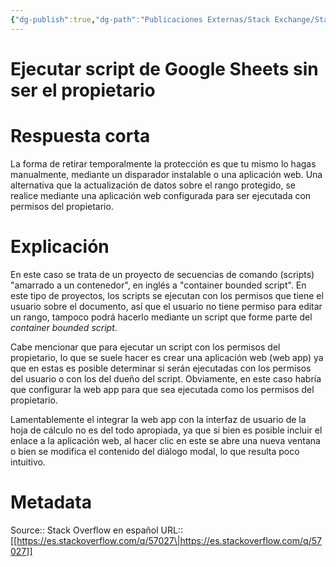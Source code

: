 ```yaml
---
{"dg-publish":true,"dg-path":"Publicaciones Externas/Stack Exchange/Stack Overflow en español/es.stackoverflow.com-57027.md","permalink":"/publicaciones-externas/stack-exchange/stack-overflow-en-espanol/es-stackoverflow-com-57027/","title":"Ejecutar script de Google Sheets sin ser el propietario","hide":true,"noteIcon":"\"0\"","created":"2024-04-03T12:49:10.417-06:00","updated":"2024-04-05T16:43:49.605-06:00"}
---
```


# Ejecutar script de Google Sheets sin ser el propietario

# Respuesta corta
La forma de retirar temporalmente la protección es que tu mismo lo hagas manualmente, mediante un disparador instalable o una aplicación web. Una alternativa que la actualización de datos sobre el rango protegido, se realice mediante una aplicación web configurada para ser ejecutada con permisos del propietario.

# Explicación
En este caso se trata de un proyecto de secuencias de comando (scripts) "amarrado a un contenedor", en inglés a "container bounded script". En este tipo de proyectos, los scripts se ejecutan con los permisos que tiene el usuario sobre el documento, así que el usuario no tiene permiso para editar un rango, tampoco podrá hacerlo mediante un script que forme parte del *container bounded script*.

Cabe mencionar que para ejecutar un script con los permisos del propietario, lo que se suele hacer es crear una aplicación web (web app) ya que en estas es posible determinar si serán ejecutadas con los permisos del usuario o con los del dueño del script. Obviamente, en este caso habría que configurar la web app para que sea ejecutada como los permisos del propietario.

Lamentablemente el integrar la web app con la interfaz de usuario de la hoja de cálculo no es del todo apropiada, ya que si bien es posible incluir el enlace a la aplicación web, al hacer clic en este se abre una nueva ventana o bien se modifica el contenido del diálogo modal, lo que resulta poco intuitivo.


# Metadata
Source:: Stack Overflow en español
URL:: [[https://es.stackoverflow.com/q/57027\|https://es.stackoverflow.com/q/57027]]

